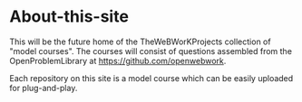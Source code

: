 # About-this-site
This will be the future home of the TheWeBWorKProjects collection of "model courses". 
The courses will consist of questions assembled from the OpenProblemLibrary at https://github.com/openwebwork.

Each repository on this site is a model course which can be easily uploaded for plug-and-play.
